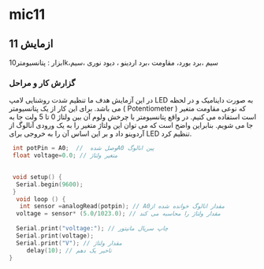 # mic11
## ازمایش 11
ابزار :
پتانسیومتر10k،سیم ،برد بورد، مقاومت ،برد اردینو ، دیود نوری ،سیم 
### گزارش کار و مراحل 
در این آزمایش هدف ما تنظیم شدت روشنایی لامپ LED به صورت داینامیک و در لحظه می باشد. برای این کار از یک پتانسیومتر ( Potentiometer ) که نوعی مقاومت متغیر است استفاده می کنیم. در واقع پتانسیومتر با چرخش ولوم آن بین ولتاژ 0 تا 5 ولت جا به جا می شویم. بنابراین واضح است که می توان این ولتاژ متغیر را به یک ورودی آنالوگ از آردوینو داد و بر این اساس آن را به خروجی برای LED تنظیم کرد.
 

  

```cpp
 int potPin = A0;  //  وصل شدهA0 پین انالوگ 
 float voltage=0.0; // متغیر ولتاژ

  
 void setup() {
  Serial.begin(9600);
 }
  void loop () {
   int sensor =analogRead(potpin); // A0مقدار انالوگ خوانده شده از  
  voltage = sensor* (5.0/1023.0); // مقدار ولتاژ را محاسبه می کند
   
  Serial.print("voltage:"); // چاپ سریال مانیتور
  Serial.print(voltage); 
  Serial.print("V"); // مقدار ولتاژ
     delay(10); // تاخیر یک دهم
}
```
